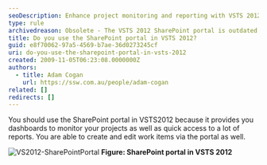 ```yaml
---
seoDescription: Enhance project monitoring and reporting with VSTS 2012's SharePoint portal, where you can track work items, create dashboards, and access reports seamlessly.
type: rule
archivedreason: Obsolete - The VSTS 2012 SharePoint portal is outdated and no longer supported. Use Azure DevOps dashboards for modern project monitoring and reporting. See https://learn.microsoft.com/en-us/azure/devops/report/dashboards.?WT.mc_id=AZ-MVP-33518
title: Do you use the SharePoint portal in VSTS 2012?
guid: e8f70062-97a5-4569-b7ae-36d0273245cf
uri: do-you-use-the-sharepoint-portal-in-vsts-2012
created: 2009-11-05T06:23:08.0000000Z
authors:
  - title: Adam Cogan
    url: https://ssw.com.au/people/adam-cogan
related: []
redirects: []
---
```


You should use the SharePoint portal in VSTS2012 because it provides you dashboards to monitor your projects as well as quick access to a lot of reports. You are able to create and edit work items via the portal as well.

<!--endintro-->

![VS2012-SharePointPortal](VS2012-SharePointPortal.jpg)
**Figure: SharePoint portal in VSTS 2012**
